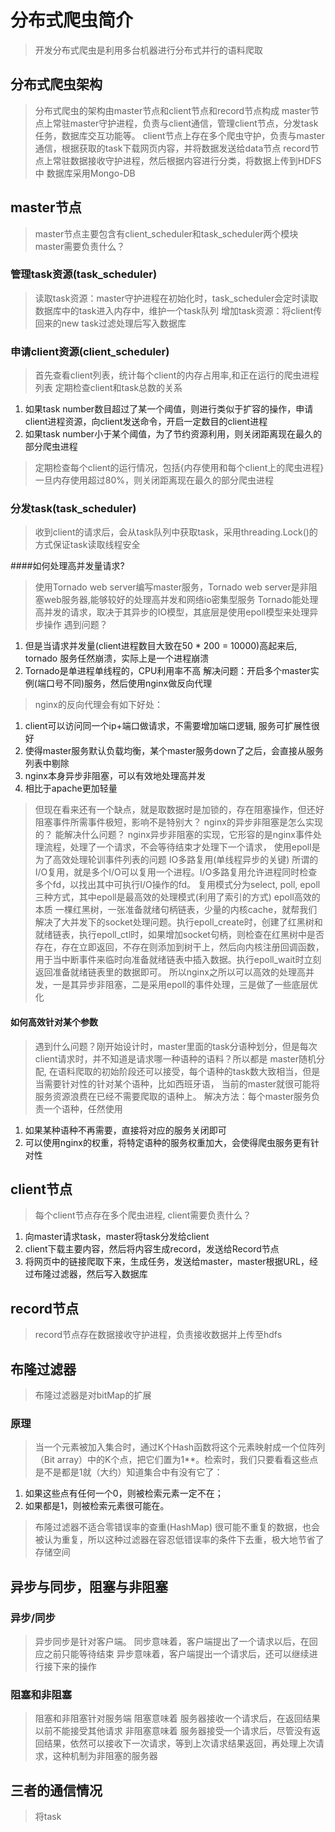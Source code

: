 # 分布式爬虫简介
> 开发分布式爬虫是利用多台机器进行分布式并行的语料爬取
## 分布式爬虫架构
> 分布式爬虫的架构由master节点和client节点和record节点构成
> master节点上常驻master守护进程，负责与client通信，管理client节点，分发task任务，数据库交互功能等。
> client节点上存在多个爬虫守护，负责与master通信，根据获取的task下载网页内容，并将数据发送给data节点
> record节点上常驻数据接收守护进程，然后根据内容进行分类，将数据上传到HDFS中
> 数据库采用Mongo-DB
## master节点
> master节点主要包含有client_scheduler和task_scheduler两个模块
> master需要负责什么？
### 管理task资源(task_scheduler)
> 读取task资源：master守护进程在初始化时，task_scheduler会定时读取数据库中的task进入内存中，维护一个task队列
> 增加task资源：将client传回来的new task过滤处理后写入数据库

### 申请client资源(client_scheduler)
> 首先查看client列表，统计每个client的内存占用率,和正在运行的爬虫进程列表
> 定期检查client和task总数的关系
1. 如果task number数目超过了某一个阈值，则进行类似于扩容的操作，申请client进程资源，向client发送命令，开启一定数目的client进程
2. 如果task number小于某个阈值，为了节约资源利用，则关闭距离现在最久的部分爬虫进程
> 定期检查每个client的运行情况，包括{内存使用和每个client上的爬虫进程}
    一旦内存使用超过80%，则关闭距离现在最久的部分爬虫进程
### 分发task(task_scheduler)
> 收到client的请求后，会从task队列中获取task，采用threading.Lock()的方式保证task读取线程安全

####如何处理高并发量请求?
> 使用Tornado web server编写master服务，Tornado web server是非阻塞web服务器,能够较好的处理高并发和网络io密集型服务
> Tornado能处理高并发的请求，取决于其异步的IO模型，其底层是使用epoll模型来处理异步操作
> 遇到问题？
1. 但是当请求并发量(client进程数目大致在50 * 200 = 10000)高起来后, tornado 服务任然崩溃，实际上是一个进程崩溃
2. Tornado是单进程单线程的，CPU利用率不高
解决问题：开启多个master实例(端口号不同)服务，然后使用nginx做反向代理
> nginx的反向代理会有如下好处：
1. client可以访问同一个ip+端口做请求，不需要增加端口逻辑, 服务可扩展性很好
2. 使得master服务默认负载均衡，某个master服务down了之后，会直接从服务列表中剔除
3. nginx本身异步非阻塞，可以有效地处理高并发
4. 相比于apache更加轻量

> 但现在看来还有一个缺点，就是取数据时是加锁的，存在阻塞操作，但还好阻塞事件所需事件极短，影响不是特别大？
> nginx的异步非阻塞是怎么实现的？
能解决什么问题？
nginx异步非阻塞的实现，它形容的是nginx事件处理流程，处理了一个请求，不会等待结束才处理下一个请求，
使用epoll是为了高效处理轮训事件列表的问题
> IO多路复用(单线程异步的关键)
所谓的I/O复用，就是多个I/O可以复用一个进程。I/O多路复用允许进程同时检查多个fd，以找出其中可执行I/O操作的fd。 
复用模式分为select, poll, epoll三种方式，其中epoll是最高效的处理模式(利用了索引的方式)
> epoll高效的本质
一棵红黑树，一张准备就绪句柄链表，少量的内核cache，就帮我们解决了大并发下的socket处理问题。执行epoll_create时，创建了红黑树和就绪链表，执行epoll_ctl时，如果增加socket句柄，则检查在红黑树中是否存在，存在立即返回，不存在则添加到树干上，然后向内核注册回调函数，用于当中断事件来临时向准备就绪链表中插入数据。执行epoll_wait时立刻返回准备就绪链表里的数据即可。
> 所以nginx之所以可以高效的处理高并发，一是其异步非阻塞，二是采用epoll的事件处理，三是做了一些底层优化

#### 如何高效针对某个参数
> 遇到什么问题？刚开始设计时，master里面的task分语种划分，但是每次client请求时，并不知道是请求哪一种语种的语料？所以都是   master随机分配, 在语料爬取的初始阶段还可以接受，每个语种的task数大致相当，但是当需要针对性的针对某个语种，比如西班牙语，  当前的master就很可能将服务资源浪费在已经不需要爬取的语种上。
> 解决方法：每个master服务负责一个语种，任然使用
1. 如果某种语种不再需要，直接将对应的服务关闭即可
2. 可以使用nginx的权重，将特定语种的服务权重加大，会使得爬虫服务更有针对性

## client节点
> 每个client节点存在多个爬虫进程, client需要负责什么？
1. 向master请求task，master将task分发给client
2. client下载主要内容，然后将内容生成record，发送给Record节点
3. 将网页中的链接爬取下来，生成任务，发送给master，master根据URL，经过布隆过滤器，然后写入数据库

## record节点
> record节点存在数据接收守护进程，负责接收数据并上传至hdfs


## 布隆过滤器
> 布隆过滤器是对bitMap的扩展
### 原理
> 当一个元素被加入集合时，通过K个Hash函数将这个元素映射成一个位阵列（Bit array）中的K个点，把它们置为1**。检索时，我们只要看看这些点是不是都是1就（大约）知道集合中有没有它了：
1. 如果这些点有任何一个0，则被检索元素一定不在；
2. 如果都是1，则被检索元素很可能在。

> 布隆过滤器不适合零错误率的查重(HashMap)
> 很可能不重复的数据，也会被认为重复，所以这种过滤器在容忍低错误率的条件下去重，极大地节省了存储空间

## 异步与同步，阻塞与非阻塞
### 异步/同步
> 异步同步是针对客户端。
> 同步意味着，客户端提出了一个请求以后，在回应之前只能等待结束
> 异步意味着，客户端提出一个请求后，还可以继续进行接下来的操作
### 阻塞和非阻塞
> 阻塞和非阻塞针对服务端
> 阻塞意味着 服务器接收一个请求后，在返回结果以前不能接受其他请求
> 非阻塞意味着 服务器接受一个请求后，尽管没有返回结果，依然可以接收下一次请求，等到上次请求结果返回，再处理上次请求，这种机制为非阻塞的服务器

## 三者的通信情况
> 将task